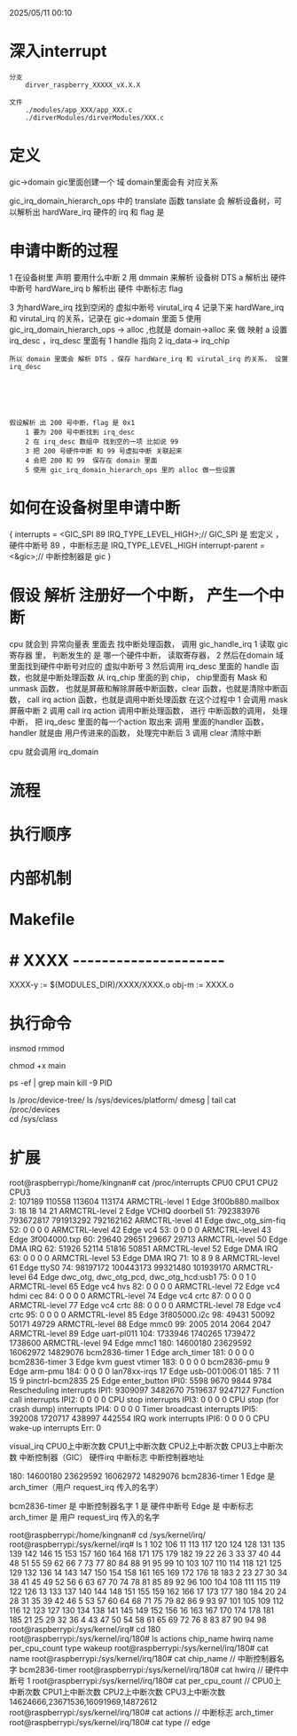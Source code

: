 2025/05/11 00:10
# 深入interrupt
    分支
        dirver_raspberry_XXXXX_vX.X.X

    文件
        ./modules/app_XXX/app_XXX.c
        ./dirverModules/dirverModules/XXX.c

# 定义




gic->domain
gic里面创建一个 域
domain里面会有 对应关系



gic_irq_domain_hierarch_ops 中的 translate 函数
tanslate  会 解析设备树，可以解析出 hardWare_irq 硬件的 irq 和 flag 是





#  申请中断的过程
1 在设备树里 声明 要用什么中断
2 用 dmmain 来解析 设备树 DTS 
    a 解析出 硬件 中断号 hardWare_irq
    b 解析出 硬件 中断标志 flag


3 为hardWare_irq 找到空闲的 虚拟中断号 virutal_irq
4 记录下来 hardWare_irq 和 virutal_irq 的关系，记录在 gic->domain 里面
5 使用 gic_irq_domain_hierarch_ops -> alloc ,也就是 domain->alloc 来 做 映射
    a 设置 irq_desc ，irq_desc 里面有
        1 handle 指向
        2 iq_data-> irq_chip 

    所以 domain 里面会 解析 DTS ，保存 hardWare_irq 和 virutal_irq 的关系， 设置irq_desc


        



    假设解析 出 200 号中断，flag 是 0x1
        1 要为 200 号中断找到 irq_desc 
        2 在 irq_desc 数组中 找到空的一项 比如说 99 
        3 把 200 号硬件中断 和 99 号虚拟中断 关联起来
        4 会把 200 和 99  保存在 domain 里面
        5 使用 gic_irq_domain_hierarch_ops 里的 alloc 做一些设置





# 如何在设备树里申请中断
{
    interrupts = <GIC_SPI 89 IRQ_TYPE_LEVEL_HIGH>;// GIC_SPI 是 宏定义  ， 硬件中断号 89 ，中断标志是 IRQ_TYPE_LEVEL_HIGH
    interrupt-parent = <&gic>;// 中断控制器是 gic
}








# 假设 解析  注册好一个中断， 产生一个中断
cpu 就会到 异常向量表 里面去 找中断处理函数， 调用 gic_handle_irq
1 读取 gic 寄存器 里， 判断发生的 是 哪一个硬件中断， 读取寄存器， 
2 然后在domain 域里面找到硬件中断号对应的 虚拟中断号
3 然后调用 irq_desc 里面的 handle 函数，也就是中断处理函数
    从 irq_chip 里面的到 chip， chip里面有  Mask 和 unmask 函数， 也就是屏蔽和解除屏蔽中断函数，clear 函数，也就是清除中断函数， call irq action 函数，也就是调用中断处理函数
     在这个过程中 
        1 会调用 mask 屏蔽中断
        2 调用 call irq action 调用中断处理函数， 进行 中断函数的调用， 处理中断，  把 irq_desc 里面的每一个action 取出来 调用 里面的handler 函数， handler 就是由 用户传进来的函数， 处理完中断后 
        3 调用 clear 清除中断

cpu 就会调用 irq_domain




# 流程


# 执行顺序


# 内部机制


# Makefile
# # XXXX ---------------------
XXXX-y := $(MODULES_DIR)/XXXX/XXXX.o
obj-m := XXXX.o


# 执行命令


insmod
rmmod

chmod +x main

ps -ef | grep main
kill -9 PID

ls /proc/device-tree/
ls /sys/devices/platform/
dmesg | tail
cat /proc/devices  
cd /sys/class 



# 扩展


root@raspberrypi:/home/kingnan# cat /proc/interrupts 
           CPU0       CPU1       CPU2       CPU3       
  2:     107189     110558     113604     113174  ARMCTRL-level   1 Edge      3f00b880.mailbox
  3:         18         18         14         21  ARMCTRL-level   2 Edge      VCHIQ doorbell
 51:  792383976  793672817  791913292  792162162  ARMCTRL-level  41 Edge      dwc_otg_sim-fiq
 52:          0          0          0          0  ARMCTRL-level  42 Edge      vc4
 53:          0          0          0          0  ARMCTRL-level  43 Edge      3f004000.txp
 60:      29640      29651      29667      29713  ARMCTRL-level  50 Edge      DMA IRQ
 62:      51926      52114      51816      50851  ARMCTRL-level  52 Edge      DMA IRQ
 63:          0          0          0          0  ARMCTRL-level  53 Edge      DMA IRQ
 71:         10          8          9          8  ARMCTRL-level  61 Edge      ttyS0
 74:   98197172  100443173   99321480  101939170  ARMCTRL-level  64 Edge      dwc_otg, dwc_otg_pcd, dwc_otg_hcd:usb1
 75:          0          0          1          0  ARMCTRL-level  65 Edge      vc4 hvs
 82:          0          0          0          0  ARMCTRL-level  72 Edge      vc4 hdmi cec
 84:          0          0          0          0  ARMCTRL-level  74 Edge      vc4 crtc
 87:          0          0          0          0  ARMCTRL-level  77 Edge      vc4 crtc
 88:          0          0          0          0  ARMCTRL-level  78 Edge      vc4 crtc
 95:          0          0          0          0  ARMCTRL-level  85 Edge      3f805000.i2c
 98:      49431      50092      50171      49729  ARMCTRL-level  88 Edge      mmc0
 99:       2005       2014       2064       2047  ARMCTRL-level  89 Edge      uart-pl011
104:    1733946    1740265    1739472    1738600  ARMCTRL-level  94 Edge      mmc1
180:   14600180   23629592   16062972   14829076  bcm2836-timer   1 Edge      arch_timer
181:          0          0          0          0  bcm2836-timer   3 Edge      kvm guest vtimer
183:          0          0          0          0  bcm2836-pmu   9 Edge      arm-pmu
184:          0          0          0          0  lan78xx-irqs  17 Edge      usb-001:006:01
185:          7         11         15          9  pinctrl-bcm2835  25 Edge      enter_button
IPI0:      5598       9670       9844       9784       Rescheduling interrupts
IPI1:   9309097    3482670    7519637    9247127       Function call interrupts
IPI2:         0          0          0          0       CPU stop interrupts
IPI3:         0          0          0          0       CPU stop (for crash dump) interrupts
IPI4:         0          0          0          0       Timer broadcast interrupts
IPI5:    392008    1720717     438997     442554       IRQ work interrupts
IPI6:         0          0          0          0       CPU wake-up interrupts
Err:          0

visual_irq   CPU0上中断次数     CPU1上中断次数      CPU2上中断次数      CPU3上中断次数      中断控制器（GIC）           硬件irq    中断标志  中断控制器地址


180:        14600180            23629592            16062972        14829076            bcm2836-timer           1  Edge 是       arch_timer（用户 request_irq 传入的名字）

bcm2836-timer 是 中断控制器名字
1 是 硬件中断号
Edge 是 中断标志
arch_timer 是 用户 request_irq 传入的名字




root@raspberrypi:/home/kingnan# cd /sys/kernel/irq/
root@raspberrypi:/sys/kernel/irq# ls
1    102  106  11   113  117  120  124  128  131  135  139  142  146  15   153  157  160  164  168  171  175  179  182  19  22  26  3   33  37  40  44  48  51  55  59  62  66  7   73  77  80  84  88  91  95  99
10   103  107  110  114  118  121  125  129  132  136  14   143  147  150  154  158  161  165  169  172  176  18   183  2   23  27  30  34  38  41  45  49  52  56  6   63  67  70  74  78  81  85  89  92  96
100  104  108  111  115  119  122  126  13   133  137  140  144  148  151  155  159  162  166  17   173  177  180  184  20  24  28  31  35  39  42  46  5   53  57  60  64  68  71  75  79  82  86  9   93  97
101  105  109  112  116  12   123  127  130  134  138  141  145  149  152  156  16   163  167  170  174  178  181  185  21  25  29  32  36  4   43  47  50  54  58  61  65  69  72  76  8   83  87  90  94  98
root@raspberrypi:/sys/kernel/irq# cd 180
root@raspberrypi:/sys/kernel/irq/180# ls
actions  chip_name  hwirq  name  per_cpu_count  type  wakeup
root@raspberrypi:/sys/kernel/irq/180# cat name 
root@raspberrypi:/sys/kernel/irq/180# cat chip_name // 中断控制器名字
bcm2836-timer
root@raspberrypi:/sys/kernel/irq/180# cat hwirq // 硬件中断号
1
root@raspberrypi:/sys/kernel/irq/180# cat per_cpu_count // CPU0上中断次数     CPU1上中断次数      CPU2上中断次数      CPU3上中断次数
14624666,23671536,16091969,14872612
root@raspberrypi:/sys/kernel/irq/180# cat actions // 中断标志
arch_timer
root@raspberrypi:/sys/kernel/irq/180# cat type // 
edge